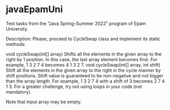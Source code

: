 # javaEpamUni
Test tasks from the "Java Spring-Summer 2022" program of Epam University.

Description:
Please, proceed to CycleSwap class and implement its static methods:

void cycleSwap(int[] array)
Shifts all the elements in the given array to the right by 1 position.
In this case, the last array element becomes first.
For example, 1 3 2 7 4 becomes 4 1 3 2 7.
void cycleSwap(int[] array, int shift)
Shift all the elements in the given array to the right in the cycle manner by shift positions.
Shift value is guaranteed to be non-negative and not bigger than the array length.
For example, 1 3 2 7 4 with a shift of 3 becomes 2 7 4 1 3.
For a greater challenge, try not using loops in your code (not mandatory).

Note that input array may be empty.
